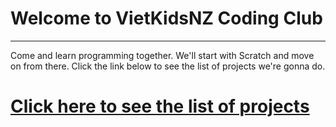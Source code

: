 # Welcome to VietKidsNZ Coding Club
* * *

Come and learn programming together. We'll start with Scratch and move on from there.
Click the link below to see the list of projects we're gonna do.


# [Click here to see the list of projects](/projects)